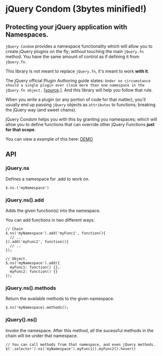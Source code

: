 # jQuery Condom (3bytes minified!)
## Protecting your jQuery application with Namespaces.

`jQuery Condom` provides a namespace functionality which will allow you to create jQuery plugins on the fly; without touching the main `jQuery.fn` method. You have the same amount of control as if defining it from `jQuery.fn`.

This library is not meant to replace `jQuery.fn`, it's meant to work **with it**. 

The jQuery official Plugin Authoring guide states: `Under no circumstance should a single plugin ever claim more than one namespace in the jQuery.fn object.` [[source](http://docs.jquery.com/Plugins/Authoring#Plugin_Methods).]. And this library will help you follow that rule.

When you write a plugin (or any portion of code for that matter), you'll usually end up passing `jQuery` objects as `attributes` to functions; breaking the jQuery way (and sweet chains).

jQuery Condom helps you with this by granting you namespaces; which will allow you to define functions that can override other jQuery Functions **just for that scope**.

You can view a example of this here: [DEMO](http://jsfiddle.net/kuroir/PDNb9/9/)

## API

### jQuery.ns
Defines a namespace for .add to work on.

    $.ns.('myNamespace')

### jQuery.ns().add
Adds the given function(s) into the namespace.

You can add functions in two different ways:

    // Chain
    $.ns('myNamespace').add('myFunc1', function(){
      // ..
    }).add('myFunc2', function(){
      // ..
    });
    
    // Object.
    $.ns('myNamespace').add({
      myFunc1: function() {},
      myFunc2: function() {}
    });

### jQuery.ns().methods
Return the available methods to the given namespace.

    $.ns('myNamespace).methods();
    
### jQuery().ns()
Invoke the namespace. After this method, all the sucessful methods in the chain will be under that namespace.

    // You can call methods from that namespace, and even jQuery methods.
    $('.selector').ns('myNamespace').myFunc1().myFunc2().hover()

